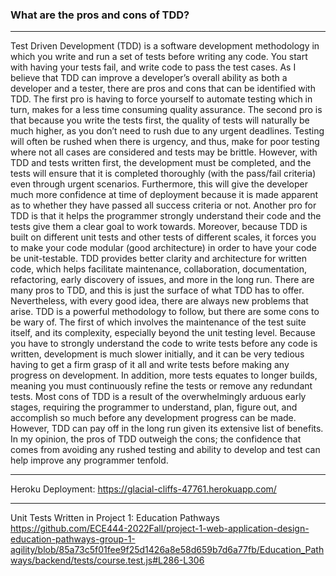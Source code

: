 ### What are the pros and cons of TDD?

-----

Test Driven Development (TDD) is a software development methodology in which you write and run a set of tests before writing any code. You start with having your tests fail, and write code to pass the test cases. As I believe that TDD can improve a developer’s overall ability as both a developer and a tester, there are pros and cons that can be identified with TDD. The first pro is having to force yourself to automate testing which in turn, makes for a less time consuming quality assurance. The second pro is that because you write the tests first, the quality of tests will naturally be much higher, as you don’t need to rush due to any urgent deadlines. Testing will often be rushed when there is urgency, and thus, make for poor testing where not all cases are considered and tests may be brittle. However, with TDD and tests written first, the development must be completed, and the tests will ensure that it is completed thoroughly (with the pass/fail criteria) even through urgent scenarios. Furthermore, this will give the developer much more confidence at time of deployment because it is made apparent as to whether they have passed all success criteria or not. Another pro for TDD is that it helps the programmer strongly understand their code and the tests give them a clear goal to work towards. Moreover, because TDD is built on different unit tests and other tests of different scales, it forces you to make your code modular (good architecture) in order to have your code be unit-testable. TDD provides better clarity and architecture for written code, which helps facilitate maintenance, collaboration, documentation, refactoring, early discovery of issues, and more in the long run. There are many pros to TDD, and this is just the surface of what TDD has to offer.
  Nevertheless, with every good idea, there are always new problems that arise. TDD is a powerful methodology to follow, but there are some cons to be wary of. The first of which involves the maintenance of the test suite itself, and its complexity, especially beyond the unit testing level. Because you have to strongly understand the code to write tests before any code is written, development is much slower initially, and it can be very tedious having to get a firm grasp of it all and write tests before making any progress on development. In addition, more tests equates to longer builds, meaning you must continuously refine the tests or remove any redundant tests. Most cons of TDD is a result of the overwhelmingly arduous early stages, requiring the programmer to understand, plan, figure out, and accomplish so much before any development progress can be made. However, TDD can pay off in the long run given its extensive list of benefits. In my opinion, the pros of TDD outweigh the cons; the confidence that comes from avoiding any rushed testing and ability to develop and test can help improve any programmer tenfold.

-----
Heroku Deployment:
https://glacial-cliffs-47761.herokuapp.com/

-----
Unit Tests Written in Project 1: Education Pathways
https://github.com/ECE444-2022Fall/project-1-web-application-design-education-pathways-group-1-agility/blob/85a73c5f01fee9f25d1426a8e58d659b7d6a77fb/Education_Pathways/backend/tests/course.test.js#L286-L306
